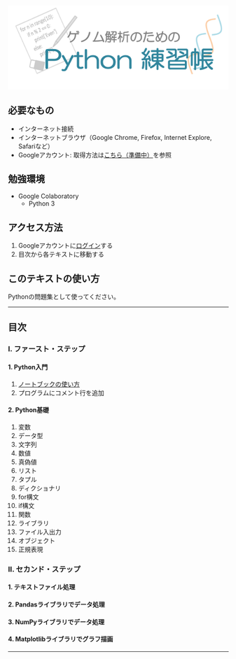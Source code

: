 ![ゲノム解析のためのPython練習帳](https://github.com/qqep685d/MyIMGs/blob/master/logo/python_exercises.png?raw=true "logo")

## 必要なもの
- インターネット接続
- インターネットブラウザ（Google Chrome, Firefox, Internet Explore, Safariなど）
- Googleアカウント: 取得方法は[こちら（準備中）]()を参照  

## 勉強環境
- Google Colaboratory
	- Python 3

## アクセス方法
1. Googleアカウントに[ログイン](https://accounts.google.com/ServiceLogin)する
1. 目次から各テキストに移動する

## このテキストの使い方
Pythonの問題集として使ってください。  

---

## 目次

### I. ファースト・ステップ

#### 1. Python入門
1. [ノートブックの使い方]()
1. プログラムにコメント行を追加

#### 2. Python基礎
1. 変数
1. データ型
1. 文字列
1. 数値
1. 真偽値
1. リスト
1. タプル
1. ディクショナリ
1. for構文
1. if構文
1. 関数
1. ライブラリ
1. ファイル入出力
1. オブジェクト
1. 正規表現

### II. セカンド・ステップ

#### 1. テキストファイル処理

#### 2. Pandasライブラリでデータ処理

#### 3. NumPyライブラリでデータ処理

#### 4. Matplotlibライブラリでグラフ描画


---
